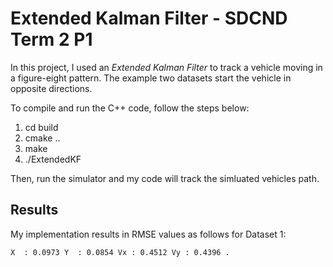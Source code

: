 # Extended Kalman Filter - SDCND Term 2 P1

In this project, I used an *Extended Kalman Filter* to track a vehicle moving in a figure-eight pattern. The example two datasets start the vehicle in opposite directions.

To compile and run the C++ code, follow the steps below:

1. cd build
2. cmake ..
3. make
4. ./ExtendedKF

Then, run the simulator and my code will track the simluated vehicles path.

## Results
My implementation results in RMSE values as follows for Dataset 1:

`
X  : 0.0973
Y  : 0.0854
Vx : 0.4512
Vy : 0.4396 .
`

